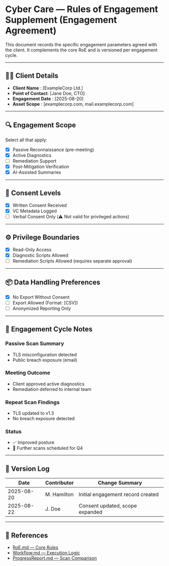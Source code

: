 # Cyber Care — Rules of Engagement Supplement (Engagement Agreement)

This document records the specific engagement parameters agreed with the client. It complements the core RoE and is versioned per engagement cycle.

---

## 🧑‍💼 Client Details

- **Client Name**     : [ExampleCorp Ltd.]
- **Point of Contact**: [Jane Doe, CTO]
- **Engagement Date** : [2025-08-20]
- **Asset Scope**     : [examplecorp.com, mail.examplecorp.com]

---

## 🔍 Engagement Scope

Select all that apply:

- [x] Passive Reconnaissance (pre-meeting)
- [x] Active Diagnostics
- [ ] Remediation Support
- [x] Post-Mitigation Verification
- [x] AI-Assisted Summaries

---

## 🔐 Consent Levels
- [x] Written Consent Received
- [x] VC Metadata Logged
- [ ] Verbal Consent Only (⚠️ Not valid for privileged actions)

---

## ⚙️ Privilege Boundaries

- [x] Read-Only Access
- [x] Diagnostic Scripts Allowed
- [ ] Remediation Scripts Allowed (requires separate approval)

---

## 📦 Data Handling Preferences

- [x] No Export Without Consent
- [ ] Export Allowed (Format: [CSV])
- [ ] Anonymized Reporting Only

---

## 🔁 Engagement Cycle Notes

### Passive Scan Summary
- TLS misconfiguration detected
- Public breach exposure (email)

### Meeting Outcome
- Client approved active diagnostics
- Remediation deferred to internal team

### Repeat Scan Findings
- TLS updated to v1.3
- No breach exposure detected

### Status
- ✅ Improved posture
- 🔁 Further scans scheduled for Q4

---

## 🧾 Version Log

| Date       | Contributor | Change Summary                  |
|------------|-------------|----------------------------------|
| 2025-08-20 | M. Hamilton | Initial engagement record created |
| 2025-08-22 | J. Doe      | Consent updated, scope expanded   |

---

## 🔗 References

- [RoE.md — Core Rules](./RoE.md)
- [Workflow.md — Execution Logic](./Workflow.md)
- [ProgressReport.md — Scan Comparison](./ProgressReport.md)
